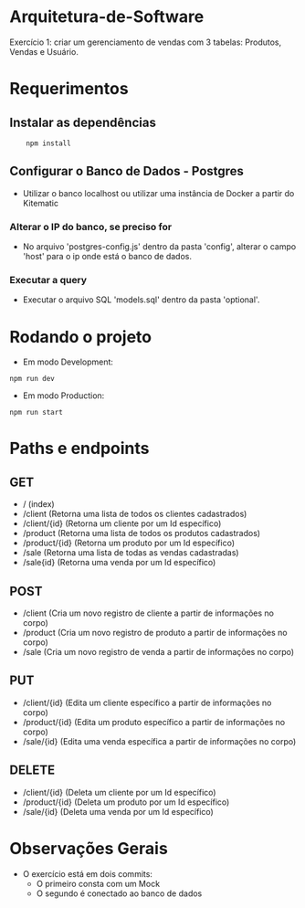 # Arquitetura-de-Software
Exercício 1: criar um gerenciamento de vendas com 3 tabelas: Produtos, Vendas e Usuário.

# Requerimentos

## Instalar as dependências
```
    npm install
```

## Configurar o Banco de Dados - Postgres
- Utilizar o banco localhost ou utilizar uma instância de Docker a partir do Kitematic

### Alterar o IP do banco, se preciso for
- No arquivo 'postgres-config.js' dentro da pasta 'config', alterar o campo 'host' para o ip onde está o banco de dados.

### Executar a query
- Executar o arquivo SQL 'models.sql' dentro da pasta 'optional'.

# Rodando o projeto
- Em modo Development:
```
npm run dev
```

- Em modo Production:
```
npm run start
```

# Paths e endpoints

## GET
- / (index)
- /client (Retorna uma lista de todos os clientes cadastrados)
- /client/{id} (Retorna um cliente por um Id específico)
- /product (Retorna uma lista de todos os produtos cadastrados)
- /product/{id} (Retorna um produto por um Id específico)
- /sale (Retorna uma lista de todas as vendas cadastradas)
- /sale{id} (Retorna uma venda por um Id específico)

## POST
- /client (Cria um novo registro de cliente a partir de informações no corpo)
- /product (Cria um novo registro de produto a partir de informações no corpo)
- /sale (Cria um novo registro de venda a partir de informações no corpo)

## PUT
- /client/{id} (Edita um cliente específico a partir de informações no corpo)
- /product/{id} (Edita um produto específico a partir de informações no corpo)
- /sale/{id} (Edita uma venda específica a partir de informações no corpo)

## DELETE
- /client/{id} (Deleta um cliente por um Id específico)
- /product/{id} (Deleta um produto por um Id específico)
- /sale/{id} (Deleta uma venda por um Id específico)

# Observações Gerais
- O exercício está em dois commits:
    - O primeiro consta com um Mock
    - O segundo é conectado ao banco de dados